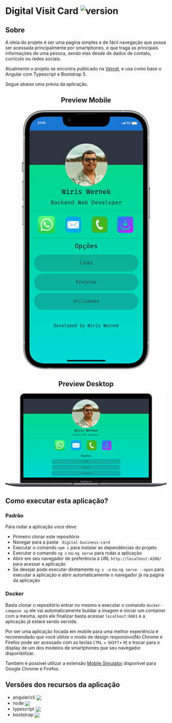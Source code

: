 # Digital Visit Card ![version](https://img.shields.io/badge/version-1.4.1-blue)

## Sobre

A ideia do projeto é ser uma pagina simples e de fácil navegação que possa ser acessada principalmente por smartphones, e que traga as principais informações de uma pessoa, sendo elas desde de dados de contato, currículo ou redes sociais.

Atualmente o projeto se encontra publicado na [Vercel](https://dbc-wiriswernek.vercel.app), e usa como base o Angular com Typescript e Bootstrap 5.

Segue abaixo uma prévia da aplicação.

<h2 align="center">Preview Mobile</h2>
<div align="center">
	<img width="400" src="./docs/images/mobile.png">
</div>

<h2 align="center">Preview Desktop</h2>
<div align="center">
	<img width="800" src="./docs/images/macbook.png">
</div>



## Como executar esta aplicação?

### Padrão
Para rodar a aplicação voce deve:
- Primeiro clonar este repositório
- Navegar para a pasta ` digital-business-card`
- Executar o comando `npm i` para instalar as dependências do projeto
- Executar o comando `ng s` ou `ng serve` para rodar a aplicação
- Abrir em seu navegador de preferência a URL `http://localhost:4200/` para acessar a aplicação
- Se desejar pode executar diretamente `ng s -o` ou `ng serve --open` para executar a aplicação e abrir automaticamente o navegador já na pagina da aplicação

### Docker
Basta clonar o repositório entrar no mesmo e executar o comando `docker-compose up` ele vai automaticamente buildar a imagem e iniciar um container com a mesma, após ele finalizar basta acessar `localhost:8081` e a aplicação já estará sendo servida.

Por ser uma aplicação focada em mobile para uma melhor experiência é recomendado que você utilize o modo de design responsivo(No Chrome e Firefox pode ser acessado com as teclas `CTRL` + `SHIFT`+ `M`) e trocar para o display de um dos modelos de smartphones que seu navegador disponibilizar. 

Também é possível utilizar a extensão [Mobile Simulator](https://chrome.google.com/webstore/detail/mobile-simulator-responsi/ckejmhbmlajgoklhgbapkiccekfoccmk) disponível para Google Chrome e Firefox.

## Versões dos recursos da aplicação
- angular/cli <img style="vertical-align: middle;" src="https://img.shields.io/badge/version-16.2.10-blue"/>
- node <img style="vertical-align: middle;" src="https://img.shields.io/badge/version-16.20.1-blue"/>
- typescript <img style="vertical-align: middle;" src="https://img.shields.io/badge/version-5.1.6-blue"/>
- bootstrap <img style="vertical-align: middle;" src="https://img.shields.io/badge/version-5.3.1-blue"/>
